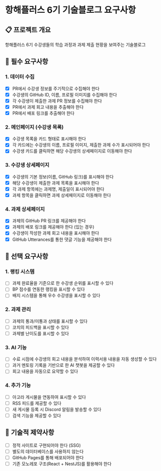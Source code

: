 # 항해플러스 6기 기술블로그 요구사항

## 📋 프로젝트 개요
항해플러스 6기 수강생들의 학습 과정과 과제 제출 현황을 보여주는 기술블로그

## 🎯 필수 요구사항

### 1. 데이터 수집
- [X] PR에서 수강생 정보를 주기적으로 수집해야 한다
- [X] 수강생의 GitHub ID, 이름, 프로필 이미지를 수집해야 한다
- [X] 각 수강생이 제출한 과제 PR 정보를 수집해야 한다
- [X] PR에서 과제 회고 내용을 추출해야 한다
- [X] PR에서 배포 링크를 추출해야 한다

### 2. 메인페이지 (수강생 목록)
- [X] 수강생 목록을 카드 형태로 표시해야 한다
- [X] 각 카드에는 수강생의 이름, 프로필 이미지, 제출한 과제 수가 표시되어야 한다
- [X] 수강생 카드를 클릭하면 해당 수강생의 상세페이지로 이동해야 한다

### 3. 수강생 상세페이지
- [X] 수강생의 기본 정보(이름, GitHub 링크)를 표시해야 한다
- [X] 해당 수강생이 제출한 과제 목록을 표시해야 한다
- [X] 각 과제 항목에는 과제명, 제출일이 표시되어야 한다
- [X] 과제 항목을 클릭하면 과제 상세페이지로 이동해야 한다

### 4. 과제 상세페이지
- [X] 과제의 GitHub PR 링크를 제공해야 한다
- [X] 과제의 배포 링크를 제공해야 한다 (있는 경우)
- [X] 수강생이 작성한 과제 회고 내용을 표시해야 한다
- [X] GitHub Utterances를 통한 댓글 기능을 제공해야 한다

## 🚀 선택 요구사항

### 1. 랭킹 시스템
- [ ] 과제 완료율을 기준으로 한 수강생 순위를 표시할 수 있다
- [ ] BP 점수를 연동한 랭킹을 표시할 수 있다
- [ ] 배지 시스템을 통해 우수 수강생을 표시할 수 있다

### 2. 과제 관리
- [ ] 과제의 통과/미통과 상태를 표시할 수 있다
- [ ] 코치의 피드백을 표시할 수 있다
- [ ] 과제별 난이도를 표시할 수 있다

### 3. AI 기능
- [ ] 수료 시점에 수강생의 회고 내용을 분석하여 이력서용 내용을 자동 생성할 수 있다
- [ ] 과거 멘토링 기록을 기반으로 한 AI 챗봇을 제공할 수 있다
- [ ] 회고 내용을 자동으로 요약할 수 있다

### 4. 추가 기능
- [ ] 아고라 게시물을 연동하여 표시할 수 있다
- [ ] RSS 피드를 제공할 수 있다
- [ ] 새 게시물 등록 시 Discord 알림을 발송할 수 있다
- [ ] 검색 기능을 제공할 수 있다

## 🔧 기술적 제약사항
- [ ] 정적 사이트로 구현되어야 한다 (SSG)
- [ ] 별도의 데이터베이스를 사용하지 않는다
- [ ] GitHub Pages를 통해 배포되어야 한다
- [ ] 기존 모노레포 구조(React + NestJS)를 활용해야 한다
